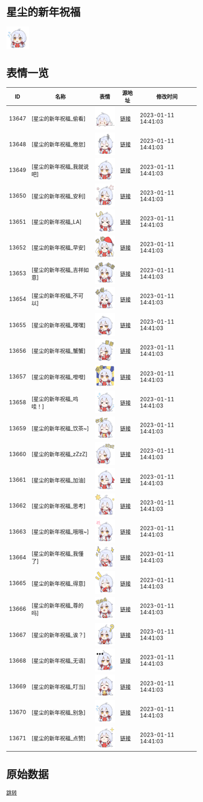 # 星尘的新年祝福

<img src="./cover.png" height="60" alt="cover" />

# 表情一览

|ID|名称|表情|源地址|修改时间|
|----|----|----|----|----|
|13647|[星尘的新年祝福_偷看]|<img src="./pic/013647_%5B星尘的新年祝福_偷看%5D.png" height="60" alt="偷看"/>|[链接](https://i0.hdslb.com/bfs/garb/item/258afce2aa304288c8523b3d216cb4cf0ab92f8c.png)|2023-01-11 14:41:03|
|13648|[星尘的新年祝福_倦怠]|<img src="./pic/013648_%5B星尘的新年祝福_倦怠%5D.png" height="60" alt="倦怠"/>|[链接](https://i0.hdslb.com/bfs/garb/item/8655c4d6d9476320263c8f4b17fd12e0344dcddb.png)|2023-01-11 14:41:03|
|13649|[星尘的新年祝福_我就说吧]|<img src="./pic/013649_%5B星尘的新年祝福_我就说吧%5D.png" height="60" alt="我就说吧"/>|[链接](https://i0.hdslb.com/bfs/garb/item/bd4693e8851e864609f4fba120cb89f855a30575.png)|2023-01-11 14:41:03|
|13650|[星尘的新年祝福_安利]|<img src="./pic/013650_%5B星尘的新年祝福_安利%5D.png" height="60" alt="安利"/>|[链接](https://i0.hdslb.com/bfs/garb/item/26ab4987c944dae6099cece5e6e61163319eac67.png)|2023-01-11 14:41:03|
|13651|[星尘的新年祝福_LA]|<img src="./pic/013651_%5B星尘的新年祝福_LA%5D.png" height="60" alt="LA"/>|[链接](https://i0.hdslb.com/bfs/garb/item/2c491c2e8e738dba6c8dac279d1034a85f8d0ef1.png)|2023-01-11 14:41:03|
|13652|[星尘的新年祝福_早安]|<img src="./pic/013652_%5B星尘的新年祝福_早安%5D.png" height="60" alt="早安"/>|[链接](https://i0.hdslb.com/bfs/garb/item/ac654fa7a69dd07462b9599537f56c1bd75316be.png)|2023-01-11 14:41:03|
|13653|[星尘的新年祝福_吉祥如意]|<img src="./pic/013653_%5B星尘的新年祝福_吉祥如意%5D.png" height="60" alt="吉祥如意"/>|[链接](https://i0.hdslb.com/bfs/garb/item/3be3adcf15b577c782ee4d9216d288db272945e4.png)|2023-01-11 14:41:03|
|13654|[星尘的新年祝福_不可以]|<img src="./pic/013654_%5B星尘的新年祝福_不可以%5D.png" height="60" alt="不可以"/>|[链接](https://i0.hdslb.com/bfs/garb/item/4db209c434a05467ebaf2801d817188d44bc22de.png)|2023-01-11 14:41:03|
|13655|[星尘的新年祝福_嘿嘿]|<img src="./pic/013655_%5B星尘的新年祝福_嘿嘿%5D.png" height="60" alt="嘿嘿"/>|[链接](https://i0.hdslb.com/bfs/garb/item/9ae7dc434bfbb4edee8344b4c218cd22a6e53207.png)|2023-01-11 14:41:03|
|13656|[星尘的新年祝福_蟹蟹]|<img src="./pic/013656_%5B星尘的新年祝福_蟹蟹%5D.png" height="60" alt="蟹蟹"/>|[链接](https://i0.hdslb.com/bfs/garb/item/db25440994f4c8ceed2973f2df4e175a7791d645.png)|2023-01-11 14:41:03|
|13657|[星尘的新年祝福_噔噔]|<img src="./pic/013657_%5B星尘的新年祝福_噔噔%5D.png" height="60" alt="噔噔"/>|[链接](https://i0.hdslb.com/bfs/garb/item/0ee5eb1da782ede722f729ebad78591371e40cff.png)|2023-01-11 14:41:03|
|13658|[星尘的新年祝福_呜哇！]|<img src="./pic/013658_%5B星尘的新年祝福_呜哇！%5D.png" height="60" alt="呜哇！"/>|[链接](https://i0.hdslb.com/bfs/garb/item/c9cddaef1ef6cc13bc4800be73c004cc39d2015b.png)|2023-01-11 14:41:03|
|13659|[星尘的新年祝福_饮茶~]|<img src="./pic/013659_%5B星尘的新年祝福_饮茶~%5D.png" height="60" alt="饮茶~"/>|[链接](https://i0.hdslb.com/bfs/garb/item/9860defa47c433618821f1528acd3215e4aff1cc.png)|2023-01-11 14:41:03|
|13660|[星尘的新年祝福_zZzZ]|<img src="./pic/013660_%5B星尘的新年祝福_zZzZ%5D.png" height="60" alt="zZzZ"/>|[链接](https://i0.hdslb.com/bfs/garb/item/0f06fc25b72d1034dcab9c4bc1a6a104e113a81a.png)|2023-01-11 14:41:03|
|13661|[星尘的新年祝福_加油]|<img src="./pic/013661_%5B星尘的新年祝福_加油%5D.png" height="60" alt="加油"/>|[链接](https://i0.hdslb.com/bfs/garb/item/919d91182886369c871a66d7637af32f4f284e51.png)|2023-01-11 14:41:03|
|13662|[星尘的新年祝福_思考]|<img src="./pic/013662_%5B星尘的新年祝福_思考%5D.png" height="60" alt="思考"/>|[链接](https://i0.hdslb.com/bfs/garb/item/376c95cb705e7f219c5dc0066168ff49910867d8.png)|2023-01-11 14:41:03|
|13663|[星尘的新年祝福_哦哦~]|<img src="./pic/013663_%5B星尘的新年祝福_哦哦~%5D.png" height="60" alt="哦哦~"/>|[链接](https://i0.hdslb.com/bfs/garb/item/faa9b616e35763acbfafd0d5b044a90d18823c8f.png)|2023-01-11 14:41:03|
|13664|[星尘的新年祝福_我懂了]|<img src="./pic/013664_%5B星尘的新年祝福_我懂了%5D.png" height="60" alt="我懂了"/>|[链接](https://i0.hdslb.com/bfs/garb/item/db5a7b54635b33229409347e456a0595744f168f.png)|2023-01-11 14:41:03|
|13665|[星尘的新年祝福_得意]|<img src="./pic/013665_%5B星尘的新年祝福_得意%5D.png" height="60" alt="得意"/>|[链接](https://i0.hdslb.com/bfs/garb/item/322c5c11a8228a59d7c67150f6647a35c5998d53.png)|2023-01-11 14:41:03|
|13666|[星尘的新年祝福_尊的吗]|<img src="./pic/013666_%5B星尘的新年祝福_尊的吗%5D.png" height="60" alt="尊的吗"/>|[链接](https://i0.hdslb.com/bfs/garb/item/282035a71cbe12eec82ace44553440847ab88715.png)|2023-01-11 14:41:03|
|13667|[星尘的新年祝福_诶？]|<img src="./pic/013667_%5B星尘的新年祝福_诶？%5D.png" height="60" alt="诶？"/>|[链接](https://i0.hdslb.com/bfs/garb/item/9841dd7e88f2628033e10cc32af317f5ef64d1bd.png)|2023-01-11 14:41:03|
|13668|[星尘的新年祝福_无语]|<img src="./pic/013668_%5B星尘的新年祝福_无语%5D.png" height="60" alt="无语"/>|[链接](https://i0.hdslb.com/bfs/garb/item/c44666684678b3a1e57558ea8e7cfd21a2b431ad.png)|2023-01-11 14:41:03|
|13669|[星尘的新年祝福_叮当]|<img src="./pic/013669_%5B星尘的新年祝福_叮当%5D.png" height="60" alt="叮当"/>|[链接](https://i0.hdslb.com/bfs/garb/item/5d47f33a76996b2dbbe6b952f3e26da4280d0d38.png)|2023-01-11 14:41:03|
|13670|[星尘的新年祝福_别急]|<img src="./pic/013670_%5B星尘的新年祝福_别急%5D.png" height="60" alt="别急"/>|[链接](https://i0.hdslb.com/bfs/garb/item/a0c95849de0109e5b9af2835f4afc34380a3560b.png)|2023-01-11 14:41:03|
|13671|[星尘的新年祝福_点赞]|<img src="./pic/013671_%5B星尘的新年祝福_点赞%5D.png" height="60" alt="点赞"/>|[链接](https://i0.hdslb.com/bfs/garb/item/954d6bf91a7b733065c57d5ec4381bb16a10b339.png)|2023-01-11 14:41:03|

# 原始数据

[跳转](./raw.json)

